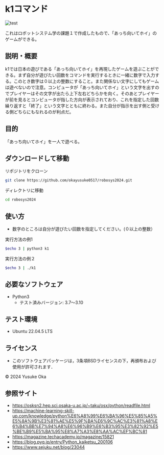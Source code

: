 # k1コマンド
![test](https://github.com/okayusuke0517/robosys2024/actions/workflows/test.yml/badge.svg)

これはロボットシステム学の課題１で作成したもので、「あっち向いてホイ」のゲームができる。

## 説明・概要

k1では日本の遊びである「あっち向いてホイ」を再現したゲームを遊ぶことができる。まず自分が遊びたい回数をコマンドを実行するときに一緒に数字で入力する。このとき数字は０以上の整数にすること。また関係ない文字にしてもゲームは遊べないので注意。コンピュータが「あっち向いてホイ」という文字を出すのでプレイヤーはその文字が出たら上下左右どちらかを向く。そのあとプレイヤーが前を見るとコンピュータが指した方向が表示されており、これを指定した回数繰り返すと「終了」という文字とともに終わる。また自分が指示を出す側と受ける側どちらにもなれるのが利点だ。

## 目的

「あっち向いてホイ」を一人で遊べる。

## ダウンロードして移動

リポジトリをクローン
```bash
git clone https://github.com/okayusuke0517/robosys2024.git
```

ディレクトリに移動
```bash
cd robosys2024
```

## 使い方
- 数字のところは自分が遊びたい回数を指定してください。(０以上の整数）

実行方法の例1
```bash
$echo 3 | python3 k1
```

実行方法の例２
```bash
$echo 3 | ./k1
```

## 必要なソフトウェア

- Python3
  - テスト済みバージョン: 3.7～3.10

## テスト環境

 - Ubuntu 22.04.5 LTS

## ライセンス

* このソフトウェアパッケージは，3条項BSDライセンスの下，再頒布および使用が許可されます．

© 2024 Yusuke Oka

## 参照サイト

- https://osksn2.hep.sci.osaka-u.ac.jp/~taku/osx/python/readfile.html      
- https://machine-learning-skill-up.com/knowledge/python%E6%A8%99%E6%BA%96%E5%85%A5%E5%8A%9B%E3%81%AE%E5%9F%BA%E6%9C%AC%E3%81%A8%E6%B4%BB%E7%94%A8%E6%96%B9%E6%B3%95%E3%82%92%E5%BE%B9%E5%BA%95%E8%A7%A3%E8%AA%AC%EF%BC%81
- https://magazine.techacademy.jp/magazine/15821
- https://blog.pyq.jp/entry/Python_kaiketsu_200106
- https://www.sejuku.net/blog/23044
